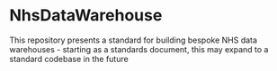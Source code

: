 # NhsDataWarehouse
This repository presents a standard for building bespoke NHS data warehouses - starting as a standards document, this may expand to a standard codebase in the future
